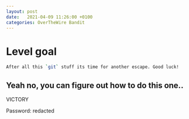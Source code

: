 ```yaml
---
layout: post
date:   2021-04-09 11:26:00 +0100
categories: OverTheWire Bandit
---
```


# Level goal
```bash
After all this `git` stuff its time for another escape. Good luck!
```

## Yeah no, you can figure out how to do this one.. 

VICTORY

Password: redacted